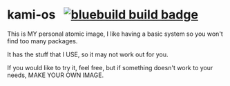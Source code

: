 # kami-os &nbsp; [![bluebuild build badge](https://github.com/val-byte/kami-os/actions/workflows/build.yml/badge.svg)](https://github.com/val-byte/kami-os/actions/workflows/build.yml)

This is MY personal atomic image, I like having a basic system so you won't find too many packages.

It has the stuff that I USE, so it may not work out for you.

If you would like to try it, feel free, but if something doesn't work to your needs, MAKE YOUR OWN IMAGE.
